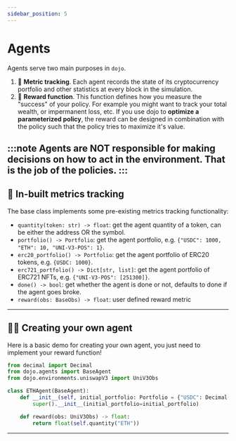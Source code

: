 ```yaml
---
sidebar_position: 5
---
```


# Agents

Agents serve two main purposes in `dojo`.

1. 🎥 **Metric tracking**. Each agent records the state of its cryptocurrency portfolio and other statistics at every block in the simulation.
2. 🥇 **Reward function**. This function defines how you measure the "success" of your policy. For example you might want to track your total wealth, or impermanent loss, etc. If you use dojo to **optimize a parameterized policy**, the reward can be designed in combination with the policy such that the policy tries to maximize it's value.


:::note
Agents are NOT responsible for making decisions on how to act in the environment. That is the job of the policies.
:::
---
## 🎥 In-built metrics tracking

The base class implements some pre-existing metrics tracking functionality:
- `quantity(token: str) -> float`: get the agent quantity of a token, can be either the address OR the symbol.
- `portfolio() -> Portfolio`: get the agent portfolio, e.g. `{"USDC": 1000, "ETH": 10, "UNI-V3-POS": 1}`.
- `erc20_portfolio() -> Portfolio`: get the agent portfolio of ERC20 tokens, e.g. `{USDC: 1000}`.
- `erc721_portfolio() -> Dict[str, list]`: get the agent portfolio of ERC721 NFTs, e.g. `{"UNI-V3-POS": [251300]}`.
- `done() -> bool`: get whether the agent is done or not, defaults to done if the agent goes broke.
- `reward(obs: BaseObs) -> float`: user defined reward metric
---
## 🧑‍💻 Creating your own agent

Here is a basic demo for creating your own agent, you just need to implement your reward function!
```python
from decimal import Decimal
from dojo.agents import BaseAgent
from dojo.environments.uniswapV3 import UniV3Obs

class ETHAgent(BaseAgent):
    def __init__(self, initial_portfolio: Portfolio = {"USDC": Decimal(10_000)}) -> None:
        super().__init__(initial_portfolio=initial_portfolio)

    def reward(obs: UniV3Obs) -> float:
        return float(self.quantity("ETH"))
```

---